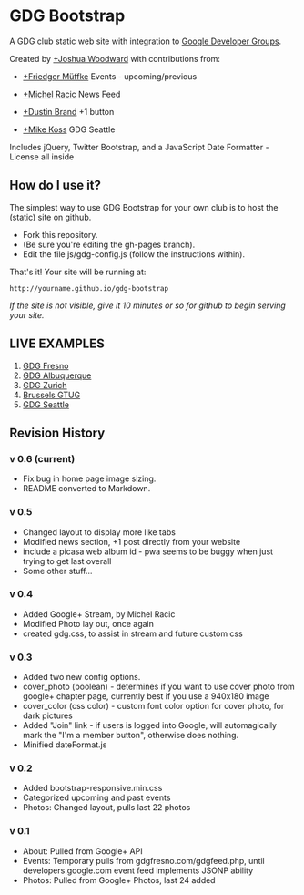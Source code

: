 # GDG Bootstrap

A GDG club static web site with integration to [Google Developer Groups](http://developers.google.com/groups).

Created by [+Joshua Woodward]
with contributions from:
- [+Friedger Müffke][] Events - upcoming/previous
- [+Michel Racic][] News Feed
- [+Dustin Brand][] +1 button
- [+Mike Koss][] GDG Seattle

  [+Joshua Woodward]: http://joshuawoodward.com/+
  [+Friedger Müffke]: https://plus.google.com/107100127479392600261
  [+Michel Racic]: https://plus.google.com/109163915105172405583
  [+Dustin Brand]: https://plus.google.com/111468921647150271146
  [+Mike Koss]: https://plus.google.com/101132562710376037298

Includes jQuery, Twitter Bootstrap, and a JavaScript Date Formatter - License all inside

## How do I use it?

The simplest way to use GDG Bootstrap for your own club is to host the (static) site on github.

- Fork this repository.
- (Be sure you're editing the gh-pages branch).
- Edit the file js/gdg-config.js (follow the instructions within).

That's it!  Your site will be running at:

    http://yourname.github.io/gdg-bootstrap


*If the site is not visible, give it 10 minutes or so for github to begin serving your site.*

## LIVE EXAMPLES

1. [GDG Fresno](http://gdgfresno.com/)
2. [GDG Albuquerque](http://gdgabq.com/)
3. [GDG Zurich](http://gdgzh.ch/test/)
4. [Brussels GTUG](https://googledrive.com/host/0B5AyOi3Zg85OT1pueUl4QzZ2YVk/index.html)
5. [GDG Seattle](http://mckoss.github.io/gdg-bootstrap/)

## Revision History

### v 0.6 (current)

- Fix bug in home page image sizing.
- README converted to Markdown.

### v 0.5

- Changed layout to display more like tabs
- Modified news section, +1 post directly from your website
- include a picasa web album id - pwa seems to be buggy when just trying to get last overall
- Some other stuff...

### v 0.4

- Added Google+ Stream, by Michel Racic
- Modified Photo lay out, once again
- created gdg.css, to assist in stream and future custom css

### v 0.3

- Added two new config options.
- cover_photo (boolean) - determines if you want to use cover photo from
  google+ chapter page, currently best if you use a 940x180 image
- cover_color (css color) - custom font color option for cover photo, for
  dark pictures
- Added "Join" link - if users is logged into Google, will automagically
  mark the "I'm a member button", otherwise does nothing.
- Minified dateFormat.js

### v 0.2

- Added bootstrap-responsive.min.css
- Categorized upcoming and past events
- Photos: Changed layout, pulls last 22 photos

### v 0.1

- About: Pulled from Google+ API
- Events: Temporary pulls from gdgfresno.com/gdgfeed.php, until developers.google.com event
  feed implements JSONP ability
- Photos: Pulled from Google+ Photos, last 24 added
